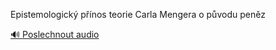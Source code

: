 
Epistemologický přínos teorie Carla Mengera o původu peněz

[🔊 Poslechnout audio](/data/7-paragraphs/audio/chapter_75/para_010-Epistemologick-pnos-teorie-Carla-Mengera-o-pvo.mp3)
